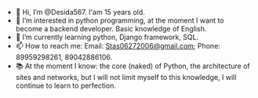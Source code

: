 - 👋 Hi, I’m @Desida567. I'am 15 years old.
- 👀 I’m interested in python programming, at the moment I want to become a backend developer. Basic knowledge of English.
- 🌱 I’m currently learning  python, Django framework, SQL.
- 📫 How to reach me: Email: Stas06272006@gmail.com; Phone: 89959298261, 89042886106.
- 📚 At the moment I know: the core (naked) of Python, the architecture of sites and networks, but I will not limit myself to this knowledge, I will continue to learn to perfection.

<!---
Desida567/Desida567 is a ✨ special ✨ repository because its `README.md` (this file) appears on your GitHub profile.
You can click the Preview link to take a look at your changes.
--->
